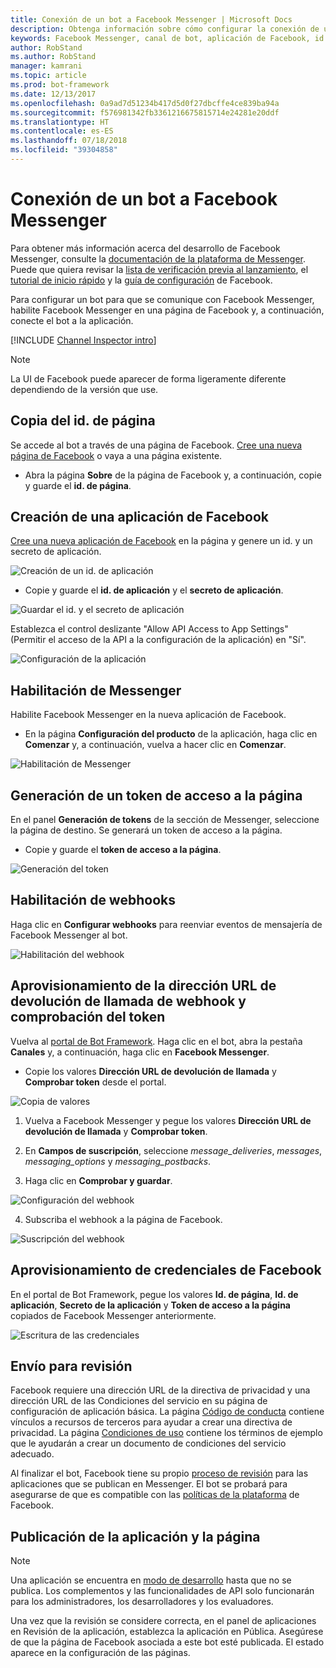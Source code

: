 ```yaml
---
title: Conexión de un bot a Facebook Messenger | Microsoft Docs
description: Obtenga información sobre cómo configurar la conexión de un bot a Facebook Messenger.
keywords: Facebook Messenger, canal de bot, aplicación de Facebook, id. de aplicación, secreto de aplicación, bot de Facebook, credenciales
author: RobStand
ms.author: RobStand
manager: kamrani
ms.topic: article
ms.prod: bot-framework
ms.date: 12/13/2017
ms.openlocfilehash: 0a9ad7d51234b417d5d0f27dbcffe4ce839ba94a
ms.sourcegitcommit: f576981342fb3361216675815714e24281e20ddf
ms.translationtype: HT
ms.contentlocale: es-ES
ms.lasthandoff: 07/18/2018
ms.locfileid: "39304858"
---
```

# <a name="connect-a-bot-to-facebook-messenger"></a>Conexión de un bot a Facebook Messenger

Para obtener más información acerca del desarrollo de Facebook Messenger, consulte la [documentación de la plataforma de Messenger](https://developers.facebook.com/docs/messenger-platform). Puede que quiera revisar la [lista de verificación previa al lanzamiento](https://developers.facebook.com/docs/messenger-platform/product-overview/launch#app_public), el [tutorial de inicio rápido](https://developers.facebook.com/docs/messenger-platform/guides/quick-start) y la [guía de configuración](https://developers.facebook.com/docs/messenger-platform/guides/setup) de Facebook.

Para configurar un bot para que se comunique con Facebook Messenger, habilite Facebook Messenger en una página de Facebook y, a continuación, conecte el bot a la aplicación.

[!INCLUDE [Channel Inspector intro](~/includes/snippet-channel-inspector.md)]

> [!NOTE]
> La UI de Facebook puede aparecer de forma ligeramente diferente dependiendo de la versión que use.

## <a name="copy-the-page-id"></a>Copia del id. de página

Se accede al bot a través de una página de Facebook. [Cree una nueva página de Facebook](https://www.facebook.com/bookmarks/pages) o vaya a una página existente.

* Abra la página **Sobre** de la página de Facebook y, a continuación, copie y guarde el **id. de página**.

## <a name="create-a-facebook-app"></a>Creación de una aplicación de Facebook

[Cree una nueva aplicación de Facebook](https://developers.facebook.com/quickstarts/?platform=web) en la página y genere un id. y un secreto de aplicación.

![Creación de un id. de aplicación](~/media/channels/FB-CreateAppId.png)

* Copie y guarde el **id. de aplicación** y el **secreto de aplicación**.

![Guardar el id. y el secreto de aplicación](~/media/channels/FB-get-appid.png)

Establezca el control deslizante "Allow API Access to App Settings" (Permitir el acceso de la API a la configuración de la aplicación) en "Sí".

![Configuración de la aplicación](~/media/bot-service-channel-connect-facebook/api_settings.png)

## <a name="enable-messenger"></a>Habilitación de Messenger


Habilite Facebook Messenger en la nueva aplicación de Facebook.

* En la página **Configuración del producto** de la aplicación, haga clic en **Comenzar** y, a continuación, vuelva a hacer clic en **Comenzar**.


![Habilitación de Messenger](~/media/channels/FB-AddMessaging1.png)

## <a name="generate-a-page-access-token"></a>Generación de un token de acceso a la página

En el panel **Generación de tokens** de la sección de Messenger, seleccione la página de destino. Se generará un token de acceso a la página.

* Copie y guarde el **token de acceso a la página**.

![Generación del token](~/media/channels/FB-generateToken.png)

## <a name="enable-webhooks"></a>Habilitación de webhooks

Haga clic en **Configurar webhooks** para reenviar eventos de mensajería de Facebook Messenger al bot.

![Habilitación del webhook](~/media/channels/FB-webhook.png)

## <a name="provide-webhook-callback-url-and-verify-token"></a>Aprovisionamiento de la dirección URL de devolución de llamada de webhook y comprobación del token

Vuelva al [portal de Bot Framework](https://dev.botframework.com/). Haga clic en el bot, abra la pestaña **Canales** y, a continuación, haga clic en **Facebook Messenger**.

* Copie los valores **Dirección URL de devolución de llamada** y **Comprobar token** desde el portal.

![Copia de valores](~/media/channels/fb-callbackVerify.png)

1. Vuelva a Facebook Messenger y pegue los valores **Dirección URL de devolución de llamada** y **Comprobar token**.

2. En **Campos de suscripción**, seleccione *message\_deliveries*, *messages*, *messaging\_options* y *messaging\_postbacks*.

3. Haga clic en **Comprobar y guardar**.

![Configuración del webhook](~/media/channels/FB-webhookConfig.png)

4. Subscriba el webhook a la página de Facebook.

![Suscripción del webhook](~/media/bot-service-channel-connect-facebook/subscribe-webhook.png)


## <a name="provide-facebook-credentials"></a>Aprovisionamiento de credenciales de Facebook

En el portal de Bot Framework, pegue los valores **Id. de página**, **Id. de aplicación**, **Secreto de la aplicación** y **Token de acceso a la página** copiados de Facebook Messenger anteriormente.

![Escritura de las credenciales](~/media/channels/fb-credentials2.png)

## <a name="submit-for-review"></a>Envío para revisión

Facebook requiere una dirección URL de la directiva de privacidad y una dirección URL de las Condiciones del servicio en su página de configuración de aplicación básica. La página [Código de conducta](https://aka.ms/bf-conduct) contiene vínculos a recursos de terceros para ayudar a crear una directiva de privacidad. La página [Condiciones de uso](https://aka.ms/bf-terms) contiene los términos de ejemplo que le ayudarán a crear un documento de condiciones del servicio adecuado.

Al finalizar el bot, Facebook tiene su propio [proceso de revisión](https://developers.facebook.com/docs/messenger-platform/app-review) para las aplicaciones que se publican en Messenger. El bot se probará para asegurarse de que es compatible con las [políticas de la plataforma](https://developers.facebook.com/docs/messenger-platform/policy-overview) de Facebook.

## <a name="make-the-app-public-and-publish-the-page"></a>Publicación de la aplicación y la página

> [!NOTE]
> Una aplicación se encuentra en [modo de desarrollo](https://developers.facebook.com/docs/apps/managing-development-cycle) hasta que no se publica. Los complementos y las funcionalidades de API solo funcionarán para los administradores, los desarrolladores y los evaluadores.

Una vez que la revisión se considere correcta, en el panel de aplicaciones en Revisión de la aplicación, establezca la aplicación en Pública.
Asegúrese de que la página de Facebook asociada a este bot esté publicada. El estado aparece en la configuración de las páginas.

